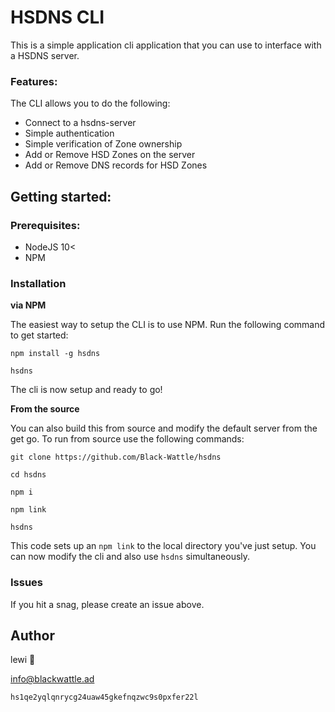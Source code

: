 # HSDNS CLI

This is a simple application cli application that you can use to interface with a HSDNS server. 

### Features:

The CLI allows you to do the following:

- Connect to a hsdns-server
- Simple authentication
- Simple verification of Zone ownership
- Add or Remove HSD Zones on the server
- Add or Remove DNS records for HSD Zones

## Getting started:

### Prerequisites:

- NodeJS 10<
- NPM

### Installation

**via NPM**

The easiest way to setup the CLI is to use NPM. Run the following command to get started:

```
npm install -g hsdns

hsdns 
```
The cli is now setup and ready to go!

**From the source**

You can also build this from source and modify the default server from the get go. To run from source use the following commands:

```
git clone https://github.com/Black-Wattle/hsdns

cd hsdns

npm i

npm link

hsdns
```
This code sets up an `npm link` to the local directory you've just setup. You can now modify the cli and also use `hsdns` simultaneously.

### Issues

If you hit a snag, please create an issue above.

## Author

lewi 🥔

[info@blackwattle.ad](mailto:info@blackwattle.ad)

`hs1qe2yqlqnrycg24uaw45gkefnqzwc9s0pxfer22l`




